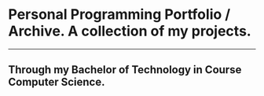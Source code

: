 # Personal Programming Portfolio / Archive. A collection of my projects.
---
Through my Bachelor of Technology in Course Computer Science.
---